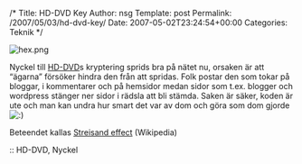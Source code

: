 /*
 Title: HD-DVD Key
 Author: nsg
 Template: post
 Permalink: /2007/05/03/hd-dvd-key/
 Date: 2007-05-02T23:24:54+00:00
 Categories: Teknik
*/
<div class="left">
  <img id="image411" src="http://cdn.junkpile.se/2007/05/hex.png" alt="hex.png" />
</div>

Nyckel till [HD-DVD][1]s kryptering sprids bra på nätet nu, orsaken är att &#8220;ägarna&#8221; försöker hindra den från att spridas. Folk postar den som tokar på bloggar, i kommentarer och på hemsidor medan sidor som t.ex. blogger och wordpress stänger ner sidor i rädsla att bli stämda. Saken är säker, koden är ute och man kan undra hur smart det var av dom och göra som dom gjorde <img src="http://nsg.cc/wp-includes/images/smilies/icon_smile.gif" alt=":)" class="wp-smiley" /> 

Beteendet kallas [Streisand effect][2] (Wikipedia)

:: HD-DVD, Nyckel

<small></small>

 [1]: http://en.wikipedia.org/wiki/HD-DVD
 [2]: http://en.wikipedia.org/wiki/Streisand_effect